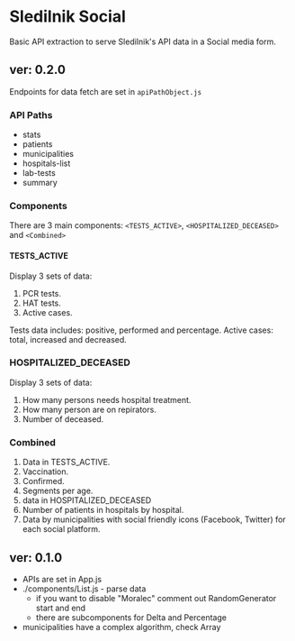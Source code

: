 # Sledilnik Social

Basic API extraction to serve Sledilnik's API data in a Social media form.

## ver: 0.2.0

Endpoints for data fetch are set in `apiPathObject.js`

### API Paths

- stats
- patients
- municipalities
- hospitals-list
- lab-tests
- summary

### Components

There are 3 main components: `<TESTS_ACTIVE>`, `<HOSPITALIZED_DECEASED>` and `<Combined>`

#### TESTS_ACTIVE

Display 3 sets of data:

1. PCR tests.
2. HAT tests.
3. Active cases.

Tests data includes: positive, performed and percentage.
Active cases: total, increased and decreased.

### HOSPITALIZED_DECEASED

Display 3 sets of data:

1. How many persons needs hospital treatment.
2. How many person are on repirators.
3. Number of deceased.

### Combined

1. Data in TESTS_ACTIVE.
2. Vaccination.
3. Confirmed.
4. Segments per age.
5. data in HOSPITALIZED_DECEASED
6. Number of patients in hospitals by hospital.
7. Data by municipalities with social friendly icons (Facebook, Twitter) for each social platform.

## ver: 0.1.0

- APIs are set in App.js
- ./components/List.js - parse data
  - if you want to disable "Moralec" comment out RandomGenerator start and end
  - there are subcomponents for Delta and Percentage
- municipalities have a complex algorithm, check Array
